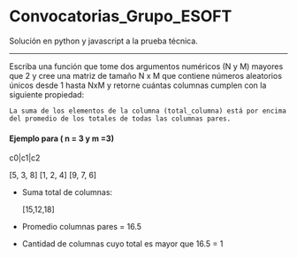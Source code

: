 # Convocatorias_Grupo_ESOFT

Solución en python y javascript a la prueba técnica.

----------------------------------------------------------

Escriba una función que tome dos argumentos numéricos (N y M) mayores que 2 y cree una matriz de tamaño N x M que contiene números aleatorios únicos desde 1 hasta NxM y retorne cuántas columnas cumplen con la siguiente propiedad:

```
La suma de los elementos de la columna (total_columna) está por encima del promedio de los totales de todas las columnas pares.
```

#### Ejemplo para ( n = 3 y m =3)

c0|c1|c2

[5, 3, 8]
[1, 2, 4]
[9, 7, 6]

+ Suma total de columnas:

	[15,12,18]


+ Promedio columnas pares = 16.5

+ Cantidad de columnas cuyo total es mayor que 16.5 = 1